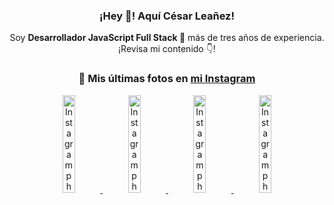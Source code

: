 <div align="center">

<h3>¡Hey 👋! Aquí César Leañez!</h3>

<p>Soy <strong>Desarrollador JavaScript Full Stack 🚀</strong> más de tres años de experiencia.<br />¡Revisa mi contenido 👇!</p>

### 📸 Mis últimas fotos en [mi Instagram](https://instagram.com/cesarsoftware.dev)


<a href='https://instagram.com/p/DNo_bfvu6ig' target='_blank'>
  <img width='20%' src='https://scontent.cdninstagram.com/v/t51.82787-15/535956815_17929139298097059_6575882262154849022_n.jpg?stp=dst-jpg_e15_tt6&_nc_cat=111&ig_cache_key=MzcwNDQ4OTY1OTk1NTEyODQ4MA%3D%3D.3-ccb1-7&ccb=1-7&_nc_sid=58cdad&efg=eyJ2ZW5jb2RlX3RhZyI6InhwaWRzLjcyMHgxMjgwLnNkci5DMyJ9&_nc_ohc=-Csq7IZeWe4Q7kNvwFSFkAH&_nc_oc=AdnU_0SCFjCXoffdJKLc2u8tz_FDk4dR54ckSRr1cn9UIe1UN9SInGtYuHSjlTp1DY4&_nc_ad=z-m&_nc_cid=0&_nc_zt=23&_nc_ht=scontent.cdninstagram.com&_nc_gid=4r16vUSp2EMjPwY3xTOLYg&oh=00_Afd7JAafqRGtcbWVb1XJbT8XfQruZV_G6wMZXiWYTRD-8Q&oe=68EA49FB' alt='Instagram photo' />
</a>
<a href='https://instagram.com/p/DKcTQWgxLum' target='_blank'>
  <img width='20%' src='https://scontent.cdninstagram.com/v/t51.75761-15/503849034_17919602952097059_4092165478866362923_n.jpg?stp=dst-jpg_e35_tt6&_nc_cat=100&ig_cache_key=MzY0Njg3NDQ4NDgzMDY4MjAyMg%3D%3D.3-ccb1-7&ccb=1-7&_nc_sid=58cdad&efg=eyJ2ZW5jb2RlX3RhZyI6InhwaWRzLjE0NDB4MTQ0NS5zZHIuQzMifQ%3D%3D&_nc_ohc=Cs7PMbjVrOYQ7kNvwFIzN6D&_nc_oc=AdmBHQdlLk6AyjQXBC9kxq5Pf7lu0vhgT_122R7SsDC_vcMABtsoBNy1EaSdgplBBdo&_nc_ad=z-m&_nc_cid=0&_nc_zt=23&_nc_ht=scontent.cdninstagram.com&_nc_gid=4r16vUSp2EMjPwY3xTOLYg&oh=00_AfeWMIYvxIFPYtYe6tVAgpRiQCCc8VcxkVdSgJzwL4WMsA&oe=68EA315E' alt='Instagram photo' />
</a>
<a href='https://instagram.com/p/DKcTCZnuO-S' target='_blank'>
  <img width='20%' src='https://scontent.cdninstagram.com/v/t51.75761-15/503168549_17919602796097059_3346483577265803486_n.jpg?stp=dst-jpg_e15_tt6&_nc_cat=105&ig_cache_key=MzY0Njg3MzUyNjA5NTkwMDU2Mg%3D%3D.3-ccb1-7&ccb=1-7&_nc_sid=58cdad&efg=eyJ2ZW5jb2RlX3RhZyI6InhwaWRzLjE5MTZ4MTA3OC5zZHIuQzMifQ%3D%3D&_nc_ohc=3bZrdhq0Uq4Q7kNvwHvlrlS&_nc_oc=AdlMVwfgveDXs15tviwX7N49f3sVmAxFrz5EKhfrgc42MHW7BKQ_YlehR5WHgqzgCNA&_nc_ad=z-m&_nc_cid=0&_nc_zt=23&_nc_ht=scontent.cdninstagram.com&_nc_gid=4r16vUSp2EMjPwY3xTOLYg&oh=00_Afd-Ard6y0n3EDE7rNXvSs7QuNWqij5f0lkJUj7YrEJlDA&oe=68EA3D63' alt='Instagram photo' />
</a>
<a href='https://instagram.com/p/DIt9Oknp-PZ' target='_blank'>
  <img width='20%' src='https://instagram.fcmn2-1.fna.fbcdn.net/v/t51.2885-15/491444712_17914409433097059_55076089485466172_n.jpg?stp=dst-jpg_e35_tt6&efg=eyJ2ZW5jb2RlX3RhZyI6IkZFRUQuaW1hZ2VfdXJsZ2VuLjU1MngzNDEuc2RyLmY3NTc2MS5kZWZhdWx0X2ltYWdlLmMyIn0&_nc_ht=instagram.fcmn2-1.fna.fbcdn.net&_nc_cat=103&_nc_oc=Q6cZ2QGBBMgKKru3CG-5Kosd_H6U3wbDzKWU8d4E5-mMf-rLa1oH0Dx3Y2C8VLRwV17n-Oc&_nc_ohc=k8v7mffkVt4Q7kNvwFq9qKy&_nc_gid=4r16vUSp2EMjPwY3xTOLYg&edm=ACWDqb8BAAAA&ccb=7-5&ig_cache_key=MzYxNTgxNTM1ODA3ODI0Nzg5Nw%3D%3D.3-ccb7-5&oh=00_AfccieUKJFHBIzl2aNg9k0n06VXZKZYy6O0qLEgWClPqYA&oe=68EA2AEB&_nc_sid=ee9879' alt='Instagram photo' />
</a>

</div>
